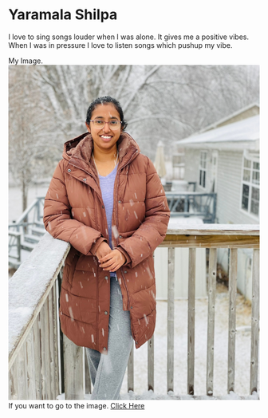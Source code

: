 # Yaramala Shilpa

I love to sing songs louder when I was alone. It gives me a positive vibes. When I was in pressure I love to listen songs which pushup my vibe.

My Image. ![myself](https://github.com/s559152/assignment2-Shilpa/blob/main/shilpa.jpeg)
If you want to go to the image.
[Click Here](https://github.com/s559152/assignment2-Shilpa/blob/main/shilpa.jpeg)